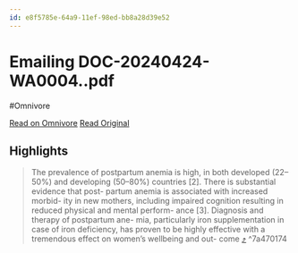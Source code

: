 ```yaml
---
id: e8f5785e-64a9-11ef-98ed-bb8a28d39e52
---
```


# Emailing DOC-20240424-WA0004..pdf
#Omnivore

[Read on Omnivore](https://omnivore.app/me/emailing-doc-20240424-wa-0004-pdf-191954b8180)
[Read Original](https://omnivore.app/attachments/u/060395c5-0a87-4017-8d33-fdf913413bfe/attachment.pdf)

## Highlights

> The
> prevalence of postpartum anemia is high, in both
> developed (22–50%) and developing (50–80%)
> countries [2]. There is substantial evidence that post-
> partum anemia is associated with increased morbid-
> ity in new mothers, including impaired cognition
> resulting in reduced physical and mental perform-
> ance [3]. Diagnosis and therapy of postpartum ane-
> mia, particularly iron supplementation in case of iron
> deficiency, has proven to be highly effective with a
> tremendous effect on women’s wellbeing and out-
> come  [⤴️](https://omnivore.app/me/emailing-doc-20240424-wa-0004-pdf-191954b8180#7a470174-90df-4c80-81a2-13f128f0bf9d)  ^7a470174


